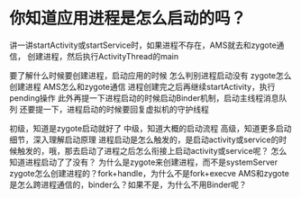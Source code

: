 # 你知道应用进程是怎么启动的吗？

讲一讲startActivity或startService时，如果进程不存在，AMS就去和zygote通信，
创建进程，然后执行ActivityThread的main

要了解什么时候要创建进程，启动应用的时候
怎么判别进程启动没有
zygote怎么创建进程
AMS怎么和zygote通信
进程创建完之后再继续startActivity，执行pending操作
此外再提一下进程启动的时候启动Binder机制，启动主线程消息队列
还要提一下，进程启动的时候要回复虚拟机的守护线程

初级，知道是zygote启动就好了
中级，知道大概的启动流程
高级，知道更多启动细节，深入理解启动原理
进程启动是怎么触发的，是启动activity或service的时候触发的，哦，那去启动了进程之后怎么衔接上启动activity或service呢？
怎么知道进程启动了了没有？
为什么是zygote来创建进程，而不是systemServer
zygote怎么创建进程的？fork+handle，为什么不是fork+execve
AMS和zygote是怎么跨进程通信的，binder么？如果不是，为什么不用Binder呢？